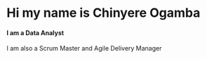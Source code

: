 # Hi my name is Chinyere Ogamba
#### **I am a Data Analyst**

I am also a Scrum Master and Agile Delivery Manager

